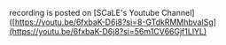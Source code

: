 recording is posted on [SCaLE's Youtube Channel]([https://youtu.be/6fxbaK-D6j8?si=8-GTdkRMMhbvaISg](https://youtu.be/6fxbaK-D6j8?si=56m1CV66Gjf1LlYL)
